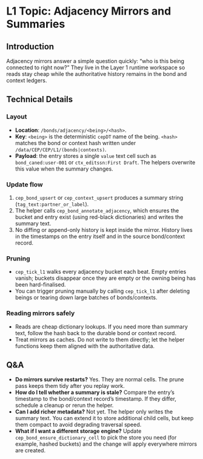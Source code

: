# L1 Topic: Adjacency Mirrors and Summaries

## Introduction
Adjacency mirrors answer a simple question quickly: “who is this being connected to right now?” They live in the Layer 1 runtime workspace so reads stay cheap while the authoritative history remains in the bond and context ledgers.

## Technical Details
### Layout
- **Location**: `/bonds/adjacency/<being>/<hash>`.
- **Key**: `<being>` is the deterministic `cepDT` name of the being. `<hash>` matches the bond or context hash written under `/data/CEP/CEP/L1/(bonds|contexts)`.
- **Payload**: the entry stores a single `value` text cell such as `bond_caned:user-001` or `ctx_editssn:First Draft`. The helpers overwrite this value when the summary changes.

### Update flow
1. `cep_bond_upsert` or `cep_context_upsert` produces a summary string (`tag_text:partner_or_label`).
2. The helper calls `cep_bond_annotate_adjacency`, which ensures the bucket and entry exist (using red-black dictionaries) and writes the summary text.
3. No diffing or append-only history is kept inside the mirror. History lives in the timestamps on the entry itself and in the source bond/context record.

### Pruning
- `cep_tick_l1` walks every adjacency bucket each beat. Empty entries vanish; buckets disappear once they are empty or the owning being has been hard-finalised.
- You can trigger pruning manually by calling `cep_tick_l1` after deleting beings or tearing down large batches of bonds/contexts.

### Reading mirrors safely
- Reads are cheap dictionary lookups. If you need more than summary text, follow the hash back to the durable bond or context record.
- Treat mirrors as caches. Do not write to them directly; let the helper functions keep them aligned with the authoritative data.

## Q&A
- **Do mirrors survive restarts?** Yes. They are normal cells. The prune pass keeps them tidy after you replay work.
- **How do I tell whether a summary is stale?** Compare the entry’s timestamp to the bond/context record’s timestamp. If they differ, schedule a cleanup or rerun the helper.
- **Can I add richer metadata?** Not yet. The helper only writes the summary text. You can extend it to store additional child cells, but keep them compact to avoid degrading traversal speed.
- **What if I want a different storage engine?** Update `cep_bond_ensure_dictionary_cell` to pick the store you need (for example, hashed buckets) and the change will apply everywhere mirrors are created.
